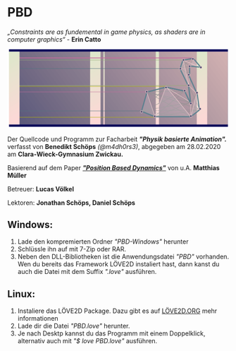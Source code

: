 # PBD
*„Constraints are as fundemental in game physics, as shaders are in computer graphics“* - **Erin Catto**

![](Cover.png)

Der Quellcode und Programm zur Facharbeit  ***"Physik basierte Animation".***
verfasst von **Benedikt Schöps** _(@m4dh0rs3)_, abgegeben am 28.02.2020 am **Clara-Wieck-Gymnasium Zwickau.**

Basierend auf dem Paper [***"Position Based Dynamics"***](https://matthias-research.github.io/pages/publications/posBasedDyn.pdf) von u.A. **Matthias Müller**

Betreuer: **Lucas Völkel**

Lektoren: **Jonathan Schöps, Daniel Schöps**

## Windows:
1. Lade den kompremierten Ordner _"PBD-Windows"_ herunter
2. Schlüssle ihn auf mit 7-Zip oder RAR.
3. Neben den DLL-Bibliotheken ist die Anwendungsdatei _"PBD"_ vorhanden. Wen du bereits das Framework LÖVE2D instaliert hast, dann kanst du auch die Datei mit dem Suffix _".love"_ ausführen.

## Linux:
1. Instaliere das LÖVE2D Package. Dazu gibt es auf [LÖVE2D.ORG](https://love2d.org) mehr informationen
2. Lade dir die Datei _"PBD.love"_ herunter.
3. Je nach Desktp kannst du das Programm mit einem Doppelklick, alternativ auch mit _"$ love PBD.love"_ ausführen.
